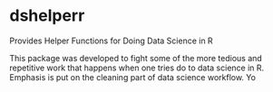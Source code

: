# dshelperr
Provides Helper Functions for Doing Data Science in R

This package was developed to fight some of the more tedious and 
repetitive work that happens when one tries do to data science in R.
Emphasis is put on the cleaning part of data science workflow.
Yo

